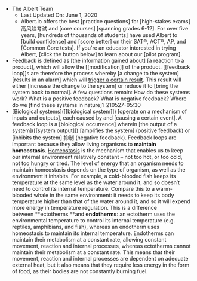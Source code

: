 - The Albert Team
    - Last Updated On: June 1, 2020
    - Albert.io offers the best [practice questions] for [high-stakes exams] 高风险考试 and [core courses] [spanning grades 6-12]. For over five years, [hundreds of thousands of students] have used Albert to [build confidence] and [score better] on their SAT®, ACT®, AP, and [Common Core tests]. If you're an educator interested in trying Albert, [click the button below] to learn about our [pilot program].
- Feedback is defined as [the information gained about] [a reaction to a product], which will allow the [[modification]] of the product. [[feedback loop]]s are therefore the process whereby [a change to the system] [results in an alarm] which will [trigger a certain result](((Ld6QAv8Tr))). This result will either [increase the change to the system] or reduce it to [bring the system back to normal]. A few questions remain: How do these systems work? What is a positive feedback? What is negative feedback? Where do we [find these systems in nature]?
210527-05:30
- [Biological systems]([[biological system]]) [operate on a mechanism of inputs and outputs], each caused by and [causing a certain event]. A feedback loop is a [biological occurrence] wherein [the output of a system]([[system output]]) [amplifies the system] (positive feedback) or [inhibits the system] 抑制 (negative feedback). Feedback loops are important because they allow living organisms to **maintain homeostasis**. [Homeostasis](https://www.albert.io/blog/homeostasis-ap-biology-crash-course-review/) is the mechanism that enables us to keep our internal environment relatively constant – not too hot, or too cold, not too hungry or tired. The level of energy that an organism needs to maintain homeostasis depends on the type of organism, as well as the environment it inhabits. For example, a cold-blooded fish keeps its temperature at the same level as the water around it, and so doesn’t need to control its internal temperature. Compare this to a warm-blooded whale in the same environment: it needs to keep its body temperature higher than that of the water around it, and so it will expend more energy in temperature regulation. This is a difference between **ectotherms **and **endotherms**: an ectotherm uses the environmental temperature to control its internal temperature (e.g. reptiles, amphibians, and fish), whereas an endotherm uses homeostasis to maintain its internal temperature. Endotherms can maintain their metabolism at a constant rate, allowing constant movement, reaction and internal processes, whereas ectotherms cannot maintain their metabolism at a constant rate. This means that their movement, reaction and internal processes are dependent on adequate external heat, but it also means that they require less energy in the form of food, as their bodies are not constantly burning fuel.
